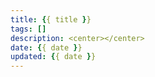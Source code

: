 ```yaml
---
title: {{ title }}
tags: []
description: <center></center>
date: {{ date }}
updated: {{ date }}
---
```

